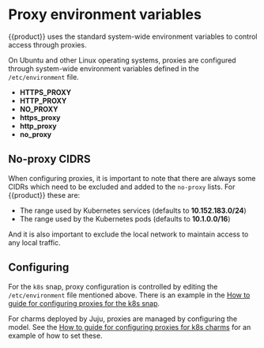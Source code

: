 # Proxy environment variables

{{product}} uses the standard system-wide environment variables to
control access through proxies.

On Ubuntu and other Linux operating systems, proxies are configured through
system-wide environment variables defined in the `/etc/environment` file.

- **HTTPS_PROXY**
- **HTTP_PROXY**
- **NO_PROXY**
- **https_proxy**
- **http_proxy**
- **no_proxy**

## No-proxy CIDRS

When configuring proxies, it is important to note that there are always some
CIDRs which need to be excluded and added to the `no-proxy` lists. For
{{product}} these are:

- The range used by Kubernetes services (defaults to **10.152.183.0/24**)
- The range used by the Kubernetes pods (defaults to **10.1.0.0/16**)

And it is also important to exclude the local network to maintain access to any
local traffic.

## Configuring

For the `k8s` snap, proxy configuration is controlled by editing the
`/etc/environment` file mentioned above. There is an example in the
[How to guide for configuring proxies for the k8s snap][].

For charms deployed by Juju, proxies are managed by configuring the model. See
the [How to guide for configuring proxies for k8s charms][] for an example of
how to set these.

<!-- LINKS -->

[How to guide for configuring proxies for the k8s snap]: ../howto/networking/proxy
[How to guide for configuring proxies for k8s charms]: ../../charm/howto/proxy


